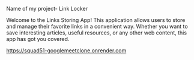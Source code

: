 Name of my project- Link Locker


Welcome to the Links Storing App! This application allows users to store and manage their favorite links in a convenient way. Whether you want to save interesting articles, useful resources, or any other web content, this app has got you covered.


https://squad51-googlemeetclone.onrender.com
